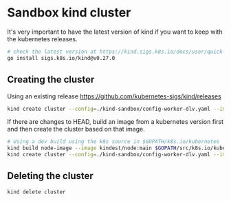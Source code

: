 # Sandbox kind cluster

It's very important to have the latest version of kind if you want to keep
with the kubernetes releases.

```sh
# check the latest version at https://kind.sigs.k8s.io/docs/user/quick-start/#installing-with-go-install
go install sigs.k8s.io/kind@v0.27.0
```

## Creating the cluster

Using an existing release https://github.com/kubernetes-sigs/kind/releases

```bash
kind create cluster --config=./kind-sandbox/config-worker-dlv.yaml --image=kindest/node:v1.32.3
```

If there are changes to HEAD, build an image from a kubernetes version first and then create
the cluster based on that image.

```bash
# Using a dev build using the k8s source in $GOPATH/k8s.io/kubernetes
kind build node-image --image kindest/node:main $GOPATH/src/k8s.io/kubernetes
kind create cluster --config=./kind-sandbox/config-worker-dlv.yaml --image=kindest/node:main
```

## Deleting the cluster

```bash
kind delete cluster
```
